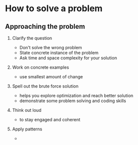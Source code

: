 # How to solve a problem

## Approaching the problem

1. Clarify the question

   - Don't solve the wrong problem
   - State concrete instance of the problem
   - Ask time and space complexity for your solution

2. Work on concrete examples

   - use smallest amount of change

3. Spell out the brute force solution

   - helps you explore optimization and reach better solution
   - demonstrate some problem solving and coding skills

4. Think out loud

    - to stay engaged and coherent

5. Apply patterns

    - 